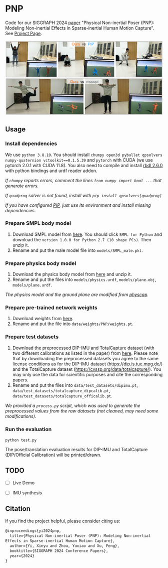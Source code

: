 # PNP

Code for our SIGGRAPH 2024 [paper]() "Physical Non-inertial Poser (PNP): Modeling Non-inertial Effects in Sparse-inertial Human Motion Capture". See [Project Page](https://xinyu-yi.github.io/PNP/).

![1](data/figures/1.png)

## Usage

### Install dependencies

We use `python 3.8.10`. You should install `chumpy open3d pybullet qpsolvers numpy-quaternion vctoolkit==0.1.5.39` and `pytorch` with CUDA (we use pytorch 2.0.1 with CUDA 11.8). You also need to compile and install [rbdl 2.6.0](https://github.com/rbdl/rbdl) with python bindings and urdf reader addon.

*If `chumpy` reports errors, comment the lines `from numpy import bool ...` that generate errors.*

*If `quadprog` solver is not found, install with `pip install qpsolvers[quadprog]`*

*If you have configured [PIP](https://github.com/Xinyu-Yi/PIP/), just use its environment and install missing dependencies.*

### Prepare SMPL body model

1. Download SMPL model from [here](https://smpl.is.tue.mpg.de/). You should click `SMPL for Python` and download the `version 1.0.0 for Python 2.7 (10 shape PCs)`. Then unzip it.
2. Rename and put the male model file into `models/SMPL_male.pkl`.

### Prepare physics body model

1. Download the physics body model from [here](https://xinyu-yi.github.io/PIP/files/urdfmodels.zip) and unzip it.
2. Rename and put the files into `models/physics.urdf`, `models/plane.obj`, `models/plane.urdf`.

*The physics model and the ground plane are modified from [physcap](https://github.com/soshishimada/PhysCap_demo_release).*

### Prepare pre-trained network weights

1. Download weights from [here](https://github.com/Xinyu-Yi/PNP/raw/page/files/weights.pt).
2. Rename and put the file into `data/weights/PNP/weights.pt`.

### Prepare test datasets

1. Download the preprocessed DIP-IMU and TotalCapture dataset (with two different calibrations as listed in the paper) from [here](https://github.com/Xinyu-Yi/PNP/raw/page/files/test_datasets.zip). Please note that by downloading the preprocessed datasets you agree to the same license conditions as for the DIP-IMU dataset (https://dip.is.tue.mpg.de/) and the TotalCapture dataset (https://cvssp.org/data/totalcapture/). You may only use the data for scientific purposes and cite the corresponding papers.
2. Rename and put the files into `data/test_datasets/dipimu.pt`, `data/test_datasets/totalcapture_dipcalib.pt`, `data/test_datasets/totalcapture_officalib.pt`.

*We provided a `process.py` script, which was used to generate the preprocessed values from the raw datasets (not cleaned, may need some modifications).*

### Run the evaluation

```
python test.py
```

The pose/translation evaluation results for DIP-IMU and TotalCapture (DIP/Official Calibration) will be printed/drawn.


## TODO
- [ ] Live Demo
- [ ] IMU synthesis


## Citation

If you find the project helpful, please consider citing us:

```
@inproceedings{yi2024pnp,
  title={Physical Non-inertial Poser (PNP): Modeling Non-inertial Effects in Sparse-inertial Human Motion Capture},
  author={Yi, Xinyu and Zhou, Yuxiao and Xu, Feng},
  booktitle={SIGGRAPH 2024 Conference Papers},
  year={2024}
}
```

